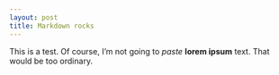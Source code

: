 ```yaml
---
layout: post
title: Markdown rocks
---
```

This is a test. Of course, I’m not going to _paste_ **lorem ipsum** text. That would be too ordinary.
